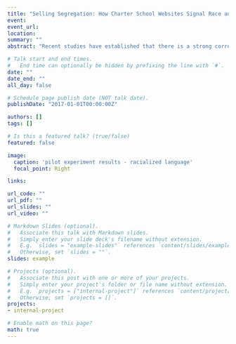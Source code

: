 ```yaml
---
title: "Selling Segregation: How Charter School Websites Signal Race and Class--and Parents Listen, joint with Nick Camp and Jae Yeon Kim"
event: 
event_url: 
location: 
summary: ""
abstract: "Recent studies have established that there is a strong correlation between charter schools and school segregation. We identify linguistic and psychological mechanisms that tie them together. We scraped mission statements from 5,334 charter school websites across the United States. Computational text analysis of these mission statements describes that the languages used in these schools significantly vary by race (white/black) and poverty. Online experiments support the theory that racially coded linguistic cues influence how viewers perceive racial demographics and valuations of different schools. The findings have implications for educational inequality in general and school segregation in particular. The methods we use also illustrate how the combination of natural language processing and online experiments strengthens both internal and external validity."

# Talk start and end times.
#   End time can optionally be hidden by prefixing the line with `#`.
date: ""
date_end: ""
all_day: false

# Schedule page publish date (NOT talk date).
publishDate: "2017-01-01T00:00:00Z"

authors: []
tags: []

# Is this a featured talk? (true/false)
featured: false

image:
  caption: 'pilot experiment results - racialized language'
  focal_point: Right

links:

url_code: ""
url_pdf: ""
url_slides: ""
url_video: ""

# Markdown Slides (optional).
#   Associate this talk with Markdown slides.
#   Simply enter your slide deck's filename without extension.
#   E.g. `slides = "example-slides"` references `content/slides/example-slides.md`.
#   Otherwise, set `slides = ""`.
slides: example

# Projects (optional).
#   Associate this post with one or more of your projects.
#   Simply enter your project's folder or file name without extension.
#   E.g. `projects = ["internal-project"]` references `content/project/deep-learning/index.md`.
#   Otherwise, set `projects = []`.
projects:
- internal-project

# Enable math on this page?
math: true
---
```



